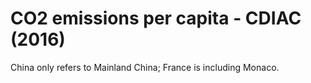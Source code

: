 # CO2 emissions per capita - CDIAC (2016)

China only refers to Mainland China; France is including Monaco.
